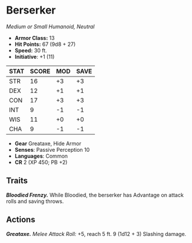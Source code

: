 # Berserker

*Medium or Small Humanoid, Neutral*

- **Armor Class:** 13
- **Hit Points:** 67 (9d8 + 27)
- **Speed:** 30 ft.
- **Initiative**: +1 (11)

|STAT|SCORE|MOD|SAVE|
| --- | --- | --- | ---- |
| STR | 16 | +3 | +3 |
| DEX | 12 | +1 | +1 |
| CON | 17 | +3 | +3 |
| INT | 9 | -1 | -1 |
| WIS | 11 | +0 | +0 |
| CHA | 9 | -1 | -1 |

- **Gear** Greataxe, Hide Armor
- **Senses**: Passive Perception 10
- **Languages**: Common
- **CR** 2 (XP 450; PB +2)

## Traits

***Bloodied Frenzy.*** While Bloodied, the berserker has Advantage on attack rolls and saving throws.


## Actions

***Greataxe.*** *Melee Attack Roll:* +5, reach 5 ft. 9 (1d12 + 3) Slashing damage.


